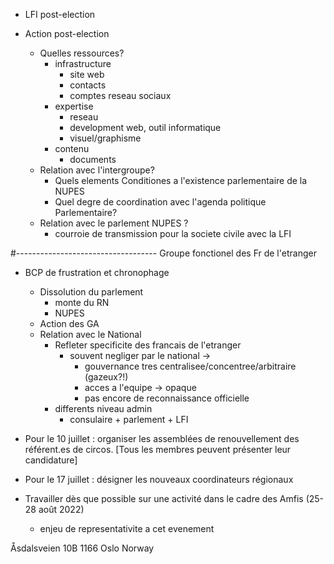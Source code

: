 - LFI post-election

- Action post-election
    - Quelles ressources?
        - infrastructure
            - site web
            - contacts
            - comptes reseau sociaux
        - expertise
            - reseau
            - development web, outil informatique
            - visuel/graphisme
        - contenu
            - documents
    - Relation avec l'intergroupe?
        - Quels elements Conditiones a l'existence parlementaire de la NUPES
        - Quel degre de coordination avec l'agenda politique Parlementaire?
    - Relation avec le parlement NUPES ?
        - courroie de transmission pour la societe civile avec la LFI

#-----------------------------------
Groupe fonctionel des Fr de l'etranger
- BCP de frustration et chronophage
    - Dissolution du parlement
        - monte du RN
        - NUPES
    - Action des GA
    - Relation avec le National
        - Refleter specificite des francais de l'etranger
            - souvent negliger par le national -> 
                - gouvernance tres centralisee/concentree/arbitraire (gazeux?!)
                - acces a l'equipe -> opaque
                - pas encore de reconnaissance officielle
        - differents niveau admin
            - consulaire + parlement + LFI

- Pour le 10 juillet : organiser les assemblées de renouvellement des référent.es de circos. [Tous les membres peuvent présenter leur candidature]
- Pour le 17 juillet : désigner les nouveaux coordinateurs régionaux
- Travailler dès que possible sur une activité dans le cadre des Amfis (25-28 août 2022)
    - enjeu de representativite a cet evenement


Åsdalsveien 10B
1166 Oslo
Norway
        